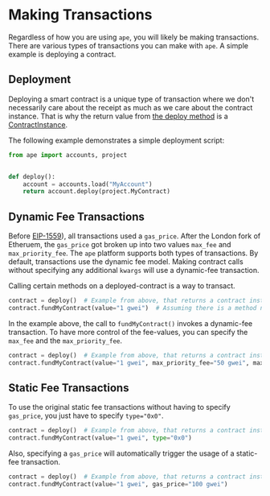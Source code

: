 # Making Transactions

Regardless of how you are using `ape`, you will likely be making transactions. There are various types of transactions
you can make with `ape`. A simple example is deploying a contract.

## Deployment

Deploying a smart contract is a unique type of transaction where we don't necessarily care about the receipt as much
as we care about the contract instance. That is why the return value from
[the deploy method](../methoddocs/api.html?highlight=accountapi#ape.api.accounts.AccountAPI.deploy) is a
[ContractInstance](../methoddocs/contracts.html?highlight=contractinstance#ape.contracts.base.ContractInstance).

The following example demonstrates a simple deployment script:

```python
from ape import accounts, project


def deploy():
    account = accounts.load("MyAccount")
    return account.deploy(project.MyContract)
```

## Dynamic Fee Transactions

Before [EIP-1559](https://eips.ethereum.org/EIPS/eip-1559)), all transactions used a `gas_price`. After the London fork
of Etheruem, the `gas_price` got broken up into two values `max_fee` and `max_priority_fee`. The `ape` platform supports
both types of transactions. By default, transactions use the dynamic fee model. Making contract calls without specifying
any additional `kwargs` will use a dynamic-fee transaction.

Calling certain methods on a deployed-contract is a way to transact.

```python
contract = deploy()  # Example from above, that returns a contract instance.
contract.fundMyContract(value="1 gwei")  # Assuming there is a method named 'fundMyContract' on MyContract.
```

In the example above, the call to `fundMyContract()` invokes a dynamic-fee transaction. To have more control of the 
fee-values, you can specify the `max_fee` and the `max_priority_fee`.

```python
contract = deploy()  # Example from above, that returns a contract instance.
contract.fundMyContract(value="1 gwei", max_priority_fee="50 gwei", max_fee="100 gwei")
```

## Static Fee Transactions

To use the original static fee transactions without having to specify `gas_price`, you just have to specify `type="0x0"`.

```python
contract = deploy()  # Example from above, that returns a contract instance.
contract.fundMyContract(value="1 gwei", type="0x0")
```

Also, specifying a `gas_price` will automatically trigger the usage of a static-fee transaction.

```python
contract = deploy()  # Example from above, that returns a contract instance.
contract.fundMyContract(value="1 gwei", gas_price="100 gwei")
```
